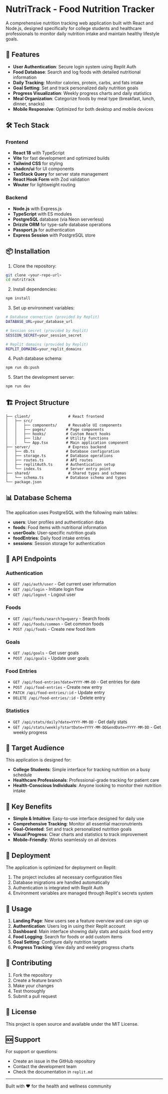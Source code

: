 # NutriTrack - Food Nutrition Tracker

A comprehensive nutrition tracking web application built with React and Node.js, designed specifically for college students and healthcare professionals to monitor daily nutrition intake and maintain healthy lifestyle goals.

## 🚀 Features

- **User Authentication**: Secure login system using Replit Auth
- **Food Database**: Search and log foods with detailed nutritional information
- **Daily Tracking**: Monitor calories, protein, carbs, and fats intake
- **Goal Setting**: Set and track personalized daily nutrition goals
- **Progress Visualization**: Weekly progress charts and daily statistics
- **Meal Organization**: Categorize foods by meal type (breakfast, lunch, dinner, snacks)
- **Mobile Responsive**: Optimized for both desktop and mobile devices

## 🛠️ Tech Stack

### Frontend
- **React 18** with TypeScript
- **Vite** for fast development and optimized builds
- **Tailwind CSS** for styling
- **shadcn/ui** for UI components
- **TanStack Query** for server state management
- **React Hook Form** with Zod validation
- **Wouter** for lightweight routing

### Backend
- **Node.js** with Express.js
- **TypeScript** with ES modules
- **PostgreSQL** database (via Neon serverless)
- **Drizzle ORM** for type-safe database operations
- **Passport.js** for authentication
- **Express Session** with PostgreSQL store

## 📦 Installation

1. Clone the repository:
```bash
git clone <your-repo-url>
cd nutritrack
```

2. Install dependencies:
```bash
npm install
```

3. Set up environment variables:
```bash
# Database connection (provided by Replit)
DATABASE_URL=your_database_url

# Session secret (provided by Replit)
SESSION_SECRET=your_session_secret

# Replit domains (provided by Replit)
REPLIT_DOMAINS=your_replit_domains
```

4. Push database schema:
```bash
npm run db:push
```

5. Start the development server:
```bash
npm run dev
```

## 🏗️ Project Structure

```
├── client/                 # React frontend
│   ├── src/
│   │   ├── components/     # Reusable UI components
│   │   ├── pages/         # Page components
│   │   ├── hooks/         # Custom React hooks
│   │   ├── lib/           # Utility functions
│   │   └── App.tsx        # Main application component
├── server/                 # Express backend
│   ├── db.ts              # Database configuration
│   ├── storage.ts         # Database operations
│   ├── routes.ts          # API routes
│   ├── replitAuth.ts      # Authentication setup
│   └── index.ts           # Server entry point
├── shared/                 # Shared types and schemas
│   └── schema.ts          # Database schema and types
└── package.json
```

## 📊 Database Schema

The application uses PostgreSQL with the following main tables:

- **users**: User profiles and authentication data
- **foods**: Food items with nutritional information
- **userGoals**: User-specific nutrition goals
- **foodEntries**: Daily food intake entries
- **sessions**: Session storage for authentication

## 🔌 API Endpoints

### Authentication
- `GET /api/auth/user` - Get current user information
- `GET /api/login` - Initiate login flow
- `GET /api/logout` - Logout user

### Foods
- `GET /api/foods/search?q=query` - Search foods
- `GET /api/foods/common` - Get common foods
- `POST /api/foods` - Create new food item

### Goals
- `GET /api/goals` - Get user goals
- `POST /api/goals` - Update user goals

### Food Entries
- `GET /api/food-entries?date=YYYY-MM-DD` - Get entries for date
- `POST /api/food-entries` - Create new entry
- `PATCH /api/food-entries/:id` - Update entry
- `DELETE /api/food-entries/:id` - Delete entry

### Statistics
- `GET /api/stats/daily?date=YYYY-MM-DD` - Get daily stats
- `GET /api/stats/weekly?startDate=YYYY-MM-DD&endDate=YYYY-MM-DD` - Get weekly progress

## 🎯 Target Audience

This application is designed for:

- **College Students**: Simple interface for tracking nutrition on a busy schedule
- **Healthcare Professionals**: Professional-grade tracking for patient care
- **Health-Conscious Individuals**: Anyone looking to monitor their nutrition intake

## 🌟 Key Benefits

- **Simple & Intuitive**: Easy-to-use interface designed for daily use
- **Comprehensive Tracking**: Monitor all essential macronutrients
- **Goal-Oriented**: Set and track personalized nutrition goals
- **Visual Progress**: Clear charts and statistics to track improvement
- **Mobile-Friendly**: Works seamlessly on all devices

## 🚀 Deployment

The application is optimized for deployment on Replit:

1. The project includes all necessary configuration files
2. Database migrations are handled automatically
3. Authentication is integrated with Replit Auth
4. Environment variables are managed through Replit's secrets system

## 📱 Usage

1. **Landing Page**: New users see a feature overview and can sign up
2. **Authentication**: Users log in using their Replit account
3. **Dashboard**: Main interface showing daily stats and quick food entry
4. **Food Logging**: Search for foods or add custom items
5. **Goal Setting**: Configure daily nutrition targets
6. **Progress Tracking**: View daily and weekly progress charts

## 🤝 Contributing

1. Fork the repository
2. Create a feature branch
3. Make your changes
4. Test thoroughly
5. Submit a pull request

## 📄 License

This project is open source and available under the MIT License.

## 🆘 Support

For support or questions:
- Create an issue in the GitHub repository
- Contact the development team
- Check the documentation in `replit.md`

---

Built with ❤️ for the health and wellness community